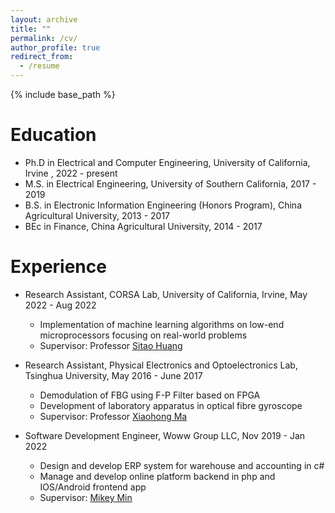 ```yaml
---
layout: archive
title: ""
permalink: /cv/
author_profile: true
redirect_from:
  - /resume
---
```


{% include base_path %}

Education
======
* Ph.D in Electrical and Computer Engineering, University of California, Irvine , 2022 - present
* M.S. in Electrical Engineering, University of Southern California, 2017 - 2019
* B.S. in Electronic Information Engineering (Honors Program), China Agricultural University, 2013 - 2017
* BEc  in Finance, China Agricultural University, 2014 - 2017


Experience
======
* Research Assistant, CORSA Lab, University of California, Irvine, May 2022 - Aug 2022
  * Implementation of machine learning algorithms on low-end microprocessors focusing on real-world problems
  * Supervisor: Professor [Sitao Huang](https://sitaohuang.com/)

* Research Assistant, Physical Electronics and Optoelectronics Lab, Tsinghua University, May 2016 - June 2017
  * Demodulation of FBG using F-P Filter based on FPGA 
  * Development of laboratory apparatus in optical fibre gyroscope
  * Supervisor: Professor [Xiaohong Ma](http://web.ee.tsinghua.edu.cn/maxiaohong/en/index.htm)

* Software Development Engineer, Woww Group LLC, Nov 2019 - Jan 2022
  * Design and develop ERP system for warehouse and accounting in c#
  * Manage and develop online platform backend in php and IOS/Android frontend app
  * Supervisor: [Mikey Min](http://linkedin.com/in/mikey-min) 


<!--
Skills
======
* Skill 1
* Skill 2
  * Sub-skill 2.1
  * Sub-skill 2.2
  * Sub-skill 2.3
* Skill 3

Publications
======
  <ul>{% for post in site.publications %}
    {% include archive-single-cv.html %}
  {% endfor %}</ul>
  
Talks
======
  <ul>{% for post in site.talks %}
    {% include archive-single-talk-cv.html %}
  {% endfor %}</ul>
  
Teaching
======
  <ul>{% for post in site.teaching %}
    {% include archive-single-cv.html %}
  {% endfor %}</ul>
  
Service and leadership
======
* Currently signed in to 43 different slack teams
-->
